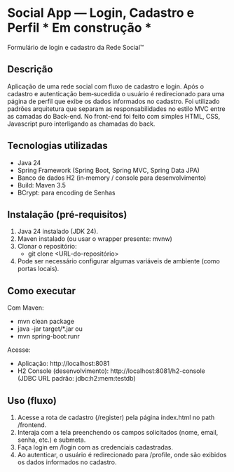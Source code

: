 # Social App — Login, Cadastro e Perfil * Em construção *
 Formulário de login e cadastro da Rede Social™

 ## Descrição
Aplicação de uma rede social com fluxo de cadastro e login. Após o cadastro e autenticação bem‑sucedida o usuário é redirecionado para uma página de perfil que exibe os dados informados no cadastro. Foi utilizado padrões arquitetura que separam as responsabilidades no estilo MVC entre as camadas do Back-end. No front-end foi feito com simples HTML, CSS, Javascript puro interligando as chamadas do back.

## Tecnologias utilizadas
- Java 24
- Spring Framework (Spring Boot, Spring MVC, Spring Data JPA)  
- Banco de dados H2 (in‑memory / console para desenvolvimento)  
- Build: Maven 3.5
- BCrypt: para encoding de Senhas

## Instalação (pré-requisitos)
1. Java 24 instalado (JDK 24).  
2. Maven instalado (ou usar o wrapper presente: mvnw)
3. Clonar o repositório:
    - git clone <URL-do-repositório>
4. Pode ser necessário configurar algumas variáveis de ambiente (como portas locais).

## Como executar
Com Maven:
- mvn clean package
- java -jar target/*.jar
ou
- mvn spring-boot:runr

Acesse:
- Aplicação: http://localhost:8081
- H2 Console (desenvolvimento): http://localhost:8081/h2-console  
  (JDBC URL padrão: jdbc:h2:mem:testdb)

## Uso (fluxo)
1. Acesse a rota de cadastro (/register) pela página index.html no path /frontend.  
2. Interaja com a tela preenchendo os campos solicitados (nome, email, senha, etc.) e submeta.  
3. Faça login em /login com as credenciais cadastradas.  
4. Ao autenticar, o usuário é redirecionado para /profile, onde são exibidos os dados informados no cadastro.

